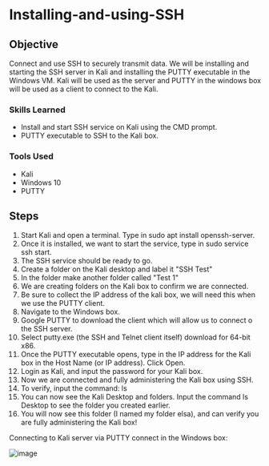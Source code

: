 # Installing-and-using-SSH

## Objective

 Connect and use SSH to securely transmit data. We will be installing and starting the SSH server in Kali and installing the PUTTY executable in the Windows VM. Kali will be used as the server and PUTTY in the windows box will be used as a client to connect to the Kali. 


### Skills Learned

- Install and start SSH service on Kali using the CMD prompt.
- PUTTY executable to SSH to the Kali box.

### Tools Used

- Kali
- Windows 10
- PUTTY 


## Steps
1. Start Kali and open a terminal. Type in sudo apt install openssh-server.
2. Once it is installed, we want to start the service, type in sudo service ssh start.
3. The SSH service should be ready to go.
4. Create a folder on the Kali desktop and label it "SSH Test"
5. In the folder make another folder called "Test 1"
6. We are creating folders on the Kali box to confirm we are connected.
7. Be sure to collect the IP address of the kali box, we will need this when we use the PUTTY client.
8. Navigate to the Windows box.
9. Google PUTTY to download the client which will allow us to connect o the SSH server.
10. Select putty.exe (the SSH and Telnet client itself) download for 64-bit x86.
11. Once the PUTTY executable opens, type in the IP address for the Kali box in the Host Name (or IP address). Click Open.
12. Login as Kali, and input the password for your Kali box.
13. Now we are connected and fully administering the Kali box using SSH.
14. To verify, input the command: ls
15. You can now see the Kali Desktop and folders. Input the command ls Desktop to see the folder you created earlier.
16. You will now see this folder (I named my folder elsa), and can verify you are fully administering the Kali box!

Connecting to Kali server via PUTTY connect in the Windows box:

![image](https://github.com/user-attachments/assets/570b5cd0-aef2-4ea8-8e24-d73e932cace8)

